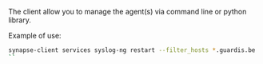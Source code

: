 The client allow you to manage the agent(s) via command line or python library.

Example of use:

```bash
synapse-client services syslog-ng restart --filter_hosts *.guardis.be
``
